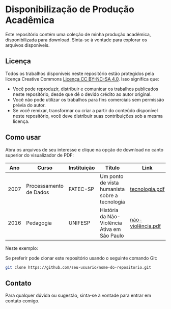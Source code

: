 # Disponibilização de Produção Acadêmica

Este repositório contém uma coleção de minha produção acadêmica, disponibilizada para download. Sinta-se à vontade para explorar os arquivos disponíveis.

## Licença

Todos os trabalhos disponíveis neste repositório estão protegidos pela licença Creative Commons [Licença CC BY-NC-SA 4.0](https://creativecommons.org/licenses/by-nc-sa/4.0/deed.pt_BR). Isso significa que:

- Você pode reproduzir, distribuir e comunicar os trabalhos publicados neste repositório, desde que dê o devido crédito ao autor original.
- Você não pode utilizar os trabalhos para fins comerciais sem permissão prévia do autor.
- Se você remixar, transformar ou criar a partir do conteúdo disponível neste repositório, você deve distribuir suas contribuições sob a mesma licença.

## Como usar

Abra os arquivos de seu interesse e clique na opção de download no canto superior do visualizador de PDF:

| Ano  | Curso         | Instituição         | Título           | Link                  |
|------|---------------|---------------------|----------------|-----------------------|
| 2007 | Processamento de Dados    | FATEC-SP      | Um ponto de vista humanista sobre a tecnologia  | [tecnologia.pdf](https://github.com/diegocaldas/producao_academica/blob/main/monografiaFinal.pdf)  |
| 2016 | Pedagogia    | UNIFESP      | História da Não-Violência Ativa em São Paulo   | [não-violência.pdf](https://github.com/diegocaldas/producao_academica/blob/main/monografiahistorianaoviolencia_online.pdf) |

Neste exemplo:

Se preferir pode clonar este repositório usando o seguinte comando Git:

```bash
git clone https://github.com/seu-usuario/nome-do-repositorio.git
```


## Contato

Para qualquer dúvida ou sugestão, sinta-se à vontade para entrar em contato comigo.
